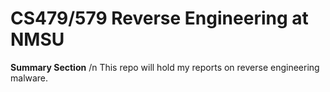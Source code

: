 # CS479/579 Reverse Engineering at NMSU
**Summary Section** /n
This repo will hold my reports on reverse engineering malware.


